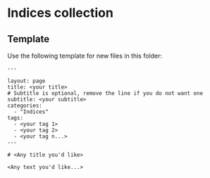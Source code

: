 # Indices collection

## Template

Use the following template for new files in this folder:

```
---

layout: page
title: <your title>
# Subtitle is optional, remove the line if you do not want one
subtitle: <your subtitle>
categories:
  - "Indices"
tags:
  - <your tag 1>
  - <your tag 2>
  - <your tag n...>
---

# <Any title you'd like>

<Any text you'd like...>
```